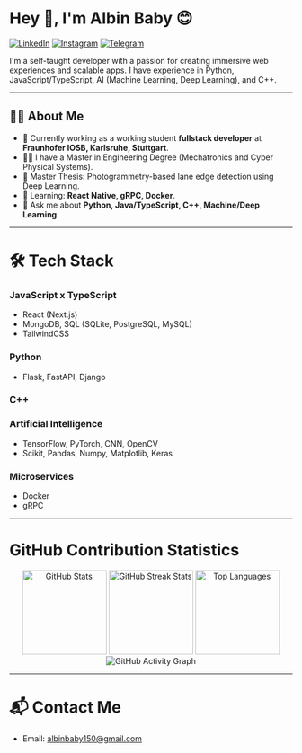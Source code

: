 # Hey 👋, I'm Albin Baby 😊

[![LinkedIn](https://img.shields.io/badge/-LinkedIn-blue?style=flat-square&logo=linkedin)](https://www.linkedin.com/in/albin-babyy/) 
[![Instagram](https://img.shields.io/badge/-Instagram-red?style=flat-square&logo=instagram)](https://www.instagram.com/_._try8yorself_._/) 
[![Telegram](https://img.shields.io/badge/-Telegram-blue?style=flat-square&logo=telegram)](https://t.me/sd_albin_baby)

I'm a self-taught developer with a passion for creating immersive web experiences and scalable apps. I have experience in Python, JavaScript/TypeScript, AI (Machine Learning, Deep Learning), and C++.

---

## 🧑‍💻 **About Me**

- 🚀 Currently working as a working student **fullstack developer** at **Fraunhofer IOSB, Karlsruhe, Stuttgart**.
- 🧑‍🎓  I have a Master in Engineering Degree (Mechatronics and Cyber Physical Systems).
- 🧾 Master Thesis: Photogrammetry-based lane edge detection using Deep Learning.
- 🌱 Learning: **React Native, gRPC, Docker**.
- 💬 Ask me about **Python, Java/TypeScript, C++, Machine/Deep Learning**.

---

# 🛠 **Tech Stack**

### JavaScript x TypeScript
- React (Next.js)
- MongoDB, SQL (SQLite, PostgreSQL, MySQL)
- TailwindCSS

### Python
- Flask, FastAPI, Django

### C++

### Artificial Intelligence
- TensorFlow, PyTorch, CNN, OpenCV
- Scikit, Pandas, Numpy, Matplotlib, Keras

### Microservices
- Docker
- gRPC

---

# GitHub Contribution Statistics

<div align="center">
  <img src="https://github-readme-stats.vercel.app/api?username=albinbabyme05&show_icons=true&theme=radical" alt="GitHub Stats" height="150">
  <img src="https://streak-stats.demolab.com?user=albinbabyme05&theme=radical&hide_border=true&date_format=%5BY%20%5DM%20j" alt="GitHub Streak Stats" height="150" onerror="this.src='https://streak-stats.demolab.com?user=albinbabyme05&theme=radical&hide_border=true&streak_length=0';">
  <img src="https://github-readme-stats.vercel.app/api/top-langs/?username=albinbabyme05&layout=compact&theme=radical" alt="Top Languages" height="150">
</div>

<div align="center">
  <img src="https://github-readme-activity-graph.vercel.app/graph?username=albinbabyme05&theme=radical" alt="GitHub Activity Graph">
</div>

---

# 📬 **Contact Me**

- Email: albinbaby150@gmail.com
